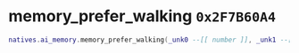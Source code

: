 # memory_prefer_walking `0x2F7B60A4`

```lua
natives.ai_memory.memory_prefer_walking(_unk0 --[[ number ]], _unk1 --[[ number ]])
```